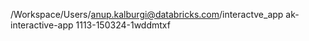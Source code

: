 /Workspace/Users/anup.kalburgi@databricks.com/interactve_app ak-interactive-app 1113-150324-1wddmtxf